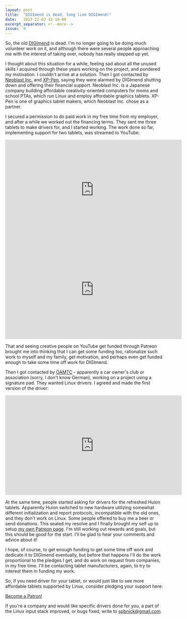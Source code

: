 ```yaml
---
layout: post
title:  "DIGImend is dead, long live DIGImend!"
date:   2017-12-03 11-10-00
excerpt_separator: <!--more-->
issue:  9
---
```

So, the old [DIGImend](http://digimend.github.io) is dead. I'm no longer going
to be doing much volunteer work on it, and although there were several people
approaching me with the interest of taking over, nobody has really stepped up
yet.

I thought about this situation for a while, feeling sad about all the unused
skills I acquired through these years working on the project, and pondered my
motivation. I couldn't arrive at a solution. Then I got contacted by [Neoblast
Inc.](http://neoblast.co.jp/) and [XP-Pen](http://xp-pen.com/), saying they
were alarmed by DIGImend shutting down and offering their financial support.
Neoblast Inc. is a Japanese company building affordable creativity-oriented
computers for moms and school PTAs, which run Linux and employ affordable
graphics tablets. XP-Pen is one of graphics tablet makers, which Neoblast Inc.
chose as a partner.

<!--more-->

I secured a permission to do paid work in my free time from my employer, and
after a while we worked out the financing terms. They sent me three tablets to
make drivers for, and I started working. The work done so far, implementing
support for two tablets, was streamed to YouTube:

<iframe width="560" height="315" frameborder="0" gesture="media" allow="encrypted-media"
        src="https://www.youtube.com/embed/tXxNhw0TXSM?list=PL9pEpI5Ro3ie4QHYYh8ALq2Zi4iRV6GmM"
        allowfullscreen>
</iframe>

<iframe width="560" height="315" frameborder="0" gesture="media" allow="encrypted-media"
        src="https://www.youtube.com/embed/TOufzf-U2Ko?list=PL9pEpI5Ro3ifwV7yGNE2kEQ4CpZSer96C"
        allowfullscreen>
</iframe>

That and seeing creative people on YouTube get funded through Patreon brought
me into thinking that I can get some funding too, rationalize such work to
myself and my family, get motivation, and perhaps even get funded enough to
take some time off work for DIGImend.

Then I got contacted by [ÖAMTC](https://www.oeamtc.at/) - apparently a car
owner's club or association (sorry, I don't know German), working on a project
using a signature pad. They wanted Linux drivers. I agreed and made the first
version of the driver:

<iframe width="560" height="315" gesture="media" allow="encrypted-media"
        src="https://www.youtube.com/embed/7nxsfTYl4AY?rel=0" frameborder="0"
        allowfullscreen>
</iframe>

At the same time, people started asking for drivers for the refreshed Huion
tablets. Apparently Huion switched to new hardware utilizing somewhat
different initialization and report protocols, incompatible with the old ones,
and they don't work on Linux. Some people offered to buy me a beer or send
donations. This sealed my resolve and I finally brought my self up to setup
[my own Patreon page](https://www.patreon.com/spbnick). I'm still working out
rewards and goals, but this should be good for the start. I'll be glad to hear
your comments and advice about it!

I hope, of course, to get enough funding to get some time off work and
dedicate it to DIGImend eventually, but before that happens I'll do the work
proportional to the pledges I get, and do work on request from companies, in
my free time. I'll be contacting tablet manufacturers, again, to try to
interest them in funding my work.

So, if you need driver for your tablet, or would just like to see more
affordable tablets supported by Linux, consider pledging your support here:

<a href="https://www.patreon.com/bePatron?u=4996347"
   data-patreon-widget-type="become-patron-button">Become a Patron!</a>
<script async src="https://c6.patreon.com/becomePatronButton.bundle.js"></script>

If you're a company and would like specific drivers done for you, a part of
the Linux input stack improved, or bugs fixed, write to
[spbnick@gmail.com](mailto:spbnick@gmail.com).
